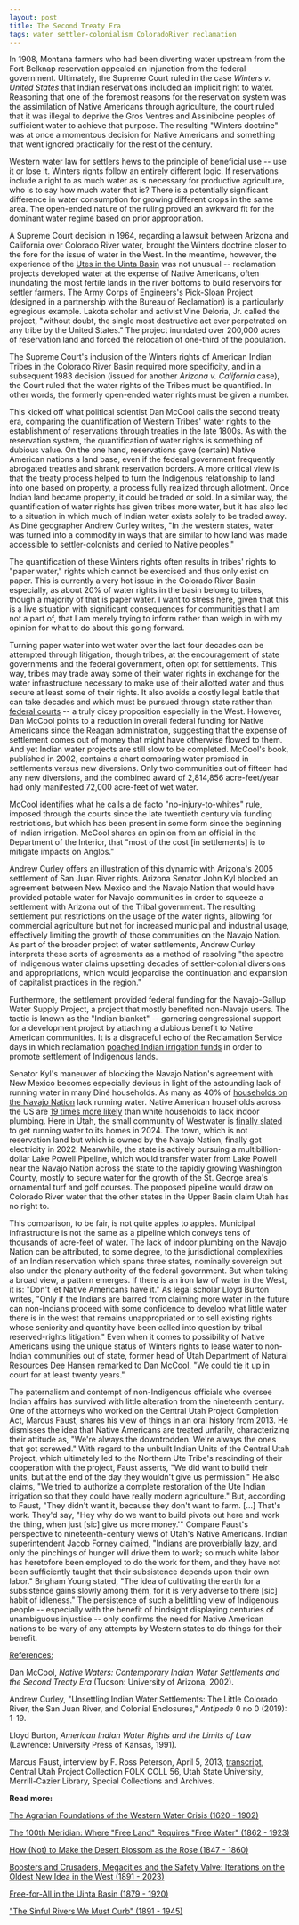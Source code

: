 ```yaml
---
layout: post
title: The Second Treaty Era
tags: water settler-colonialism ColoradoRiver reclamation
---
```


In 1908, Montana farmers who had been diverting water upstream from the Fort Belknap reservation appealed an injunction from the federal government. Ultimately, the Supreme Court ruled in the case *Winters v. United States* that Indian reservations included an implicit right to water. Reasoning that one of the foremost reasons for the reservation system was the assimilation of Native Americans through agriculture, the court ruled that it was illegal to deprive the Gros Ventres and Assiniboine peoples of sufficient water to achieve that purpose. The resulting "Winters doctrine" was at once a momentous decision for Native Americans and something that went ignored practically for the rest of the century. 

Western water law for settlers hews to the principle of beneficial use -- use it or lose it. Winters rights follow an entirely different logic. If reservations include a right to as much water as is necessary for productive agriculture, who is to say how much water that is? There is a potentially significant difference in water consumption for growing different crops in the same area. The open-ended nature of the ruling proved an awkward fit for the dominant water regime based on prior appropriation. 

A Supreme Court decision in 1964, regarding a lawsuit between Arizona and California over Colorado River water, brought the Winters doctrine closer to the fore for the issue of water in the West. In the meantime, however, the experience of the [Utes in the Uinta Basin](https://natehousley.com/2024/02/01/Free-for-All.html) was not unusual -- reclamation projects developed water at the expense of Native Americans, often inundating the most fertile lands in the river bottoms to build reservoirs for settler farmers. The Army Corps of Engineers's Pick-Sloan Project (designed in a partnership with the Bureau of Reclamation) is a particularly egregious example. Lakota scholar and activist Vine Deloria, Jr. called the project, "without doubt, the single most destructive act ever perpetrated on any tribe by the United States." The project inundated over 200,000 acres of reservation land and forced the relocation of one-third of the population. 

The Supreme Court's inclusion of the Winters rights of American Indian Tribes in the Colorado River Basin required more specificity, and in a subsequent 1983 decision (issued for another *Arizona v. California* case), the Court ruled that the water rights of the Tribes must be quantified. In other words, the formerly open-ended water rights must be given a number.

This kicked off what political scientist Dan McCool calls the second treaty era, comparing the quantification of Western Tribes' water rights to the establishment of reservations through treaties in the late 1800s. As with the reservation system, the quantification of water rights is something of dubious value. On the one hand, reservations gave (certain) Native American nations a land base, even if the federal government frequently abrogated treaties and shrank reservation borders. A more critical view is that the treaty process helped to turn the Indigenous relationship to land into one based on property, a process fully realized through allotment. Once Indian land became property, it could be traded or sold. In a similar way, the quantification of water rights has given tribes more water, but it has also led to a situation in which much of Indian water exists solely to be traded away. As Diné geographer Andrew Curley writes, "In the western states, water was turned into a commodity in ways that are similar to how land was made accessible to settler-colonists and denied to Native peoples." 

The quantification of these Winters rights often results in tribes' rights to "paper water," rights which cannot be exercised and thus only exist on paper. This is currently a very hot issue in the Colorado River Basin especially, as about 20% of water rights in the basin belong to tribes, though a majority of that is paper water. I want to stress here, given that this is a live situation with significant consequences for communities that I am not a part of, that I am merely trying to inform rather than weigh in with my opinion for what to do about this going forward.

Turning paper water into wet water over the last four decades can be attempted through litigation, though tribes, at the encouragement of state governments and the federal government, often opt for settlements. This way, tribes may trade away some of their water rights in exchange for the water infrastructure necessary to make use of their allotted water and thus secure at least some of their rights. It also avoids a costly legal battle that can take decades and which must be pursued through state rather than [federal courts](https://en.wikipedia.org/wiki/McCarran_Amendment) -- a truly dicey proposition especially in the West. However, Dan McCool points to a reduction in overall federal funding for Native Americans since the Reagan administration, suggesting that the expense of settlement comes out of money that might have otherwise flowed to them. And yet Indian water projects are still slow to be completed. McCool's book, published in 2002, contains a chart comparing water promised in settlements versus new diversions. Only two communities out of fifteen had any new diversions, and the combined award of 2,814,856 acre-feet/year had only manifested 72,000 acre-feet of wet water.

McCool identifies what he calls a de facto "no-injury-to-whites" rule, imposed through the courts since the late twentieth century via funding restrictions, but which has been present in some form since the beginning of Indian irrigation. McCool shares an opinion from an official in the Department of the Interior, that "most of the cost \[in settlements] is to mitigate impacts on Anglos."

Andrew Curley offers an illustration of this dynamic with Arizona's 2005 settlement of San Juan River rights. Arizona Senator John Kyl blocked an agreement between New Mexico and the Navajo Nation that would have provided potable water for Navajo communities in order to squeeze a settlement with Arizona out of the Tribal government. The resulting settlement put restrictions on the usage of the water rights, allowing for commercial agriculture but not for increased municipal and industrial usage, effectively limiting the growth of those communities on the Navajo Nation. As part of the broader project of water settlements, Andrew Curley interprets these sorts of agreements as a method of resolving "the spectre of Indigenous water claims upsetting decades of settler-colonial diversions and appropriations, which would jeopardise the continuation and expansion of capitalist practices in the region."

Furthermore, the settlement provided federal funding for the Navajo-Gallup Water Supply Project, a project that mostly benefited non-Navajo users. The tactic is known as the "Indian blanket" -- garnering congressional support for a development project by attaching a dubious benefit to Native American communities. It is a disgraceful echo of the Reclamation Service days in which reclamation [poached Indian irrigation funds](https://natehousley.com/2024/02/01/Free-for-All.html) in order to promote settlement of Indigenous lands.

Senator Kyl's maneuver of blocking the Navajo Nation's agreement with New Mexico becomes especially devious in light of the astounding lack of running water in many Diné households. As many as 40% of [households on the Navajo Nation](https://theconversation.com/supreme-court-rules-the-us-is-not-required-to-ensure-access-to-water-for-the-navajo-nation-202588) lack running water. Native American households across the US are [19 times more likely](https://www.acf.hhs.gov/blog/2022/08/addressing-water-and-wastewater-challenges-tribal-nations) than white households to lack indoor plumbing. Here in Utah, the small community of Westwater is [finally slated](https://ksltv.com/601168/water-project-to-bring-running-water-to-southern-utah-community/) to get running water to its homes in 2024. The town, which is not reservation land but which is owned by the Navajo Nation, finally got electricity in 2022. Meanwhile, the state is actively pursuing a multibillion-dollar Lake Powell Pipeline, which would transfer water from Lake Powell near the Navajo Nation across the state to the rapidly growing Washington County, mostly to secure water for the growth of the St. George area's ornamental turf and golf courses. The proposed pipeline would draw on Colorado River water that the other states in the Upper Basin claim Utah has no right to.

This comparison, to be fair, is not quite apples to apples. Municipal infrastructure is not the same as a pipeline which conveys tens of thousands of acre-feet of water. The lack of indoor plumbing on the Navajo Nation can be attributed, to some degree, to the jurisdictional complexities of an Indian reservation which spans three states, nominally sovereign but also under the plenary authority of the federal government. But when taking a broad view, a pattern emerges. If there is an iron law of water in the West, it is: "Don't let Native Americans have it." As legal scholar Lloyd Burton writes, "Only if the Indians are barred from claiming more water in the future can non-Indians proceed with some confidence to develop what little water there is in the west that remains unappropriated or to sell existing rights whose seniority and quantity have been called into question by tribal reserved-rights litigation." Even when it comes to possibility of Native Americans using the unique status of Winters rights to lease water to non-Indian communities out of state, former head of Utah Department of Natural Resources Dee Hansen remarked to Dan McCool, "We could tie it up in court for at least twenty years." 

The paternalism and contempt of non-Indigenous officials who oversee Indian affairs has survived with little alteration from the nineteenth century. One of the attorneys who worked on the Central Utah Project Completion Act, Marcus Faust, shares his view of things in an oral history from 2013. He dismisses the idea that Native Americans are treated unfarily, characterizing their attitude as, "We're always the downtrodden. We're always the ones that got screwed." With regard to the unbuilt Indian Units of the Central Utah Project, which ultimately led to the Northern Ute Tribe's rescinding of their cooperation with the project, Faust asserts, "We did want to build their units, but at the end of the day they wouldn't give us permission." He also claims, "We tried to authorize a complete restoration of the Ute Indian irrigation so that they could have really modern agriculture." But, according to Faust, "They didn't want it, because they don't want to farm. [...] That's work. They'd say, "Hey why do we want to build pivots out here and work the thing, when just [sic] give us more money.'" Compare Faust's perspective to nineteenth-century views of Utah's Native Americans. Indian superintendent Jacob Forney claimed, "Indians are proverbially lazy, and only the pinchings of hunger will drive them to work; so much white labor has heretofore been employed to do the work for them, and they have not been sufficiently taught that their subsistence depends upon their own labor." Brigham Young stated, "The idea of cultivating the earth for a subsistence gains slowly among them, for it is very adverse to there [sic] habit of idleness." The persistence of such a belittling view of Indigenous people -- especially with the benefit of hindsight displaying centuries of unambiguous injustice -- only confirms the need for Native American nations to be wary of any attempts by Western states to do things for their benefit. 

<u>References:</u>
<p>Dan McCool, <i>Native Waters: Contemporary Indian Water Settlements and the Second Treaty Era</i> (Tucson: University of Arizona, 2002).  
<p>Andrew Curley, "Unsettling Indian Water Settlements: The Little Colorado River, the San Juan River, and Colonial Enclosures," <i>Antipode</i> 0 no 0 (2019): 1-19.  
<p>Lloyd Burton, <i>American Indian Water Rights and the Limits of Law</i> (Lawrence: University Press of Kansas, 1991).  
<p>Marcus Faust, interview by F. Ross Peterson, April 5, 2013, <a href="https://digital.lib.usu.edu/digital/collection/centralutah/id/84/rec/45">transcript</a>, Central Utah Project Collection FOLK COLL 56, Utah State University, Merrill-Cazier Library, Special Collections and Archives. 

**Read more:**
<p></p>
<p><a href="https://natehousley.com/2023/11/25/Agrarian-Foundations.html">The Agrarian Foundations of the Western Water Crisis (1620 - 1902)</a>
<p></p><a href="https://natehousley.com/2023/12/03/100th-Meridian.html">The 100th Meridian: Where "Free Land" Requires "Free Water" (1862 - 1923)</a>
<p></p><a href="https://natehousley.com/2023/12/21/How-Not-to-Make-the-Desert-Blossom-as-the-Rose.html">How (Not) to Make the Desert Blossom as the Rose (1847 - 1860)</a>
<p></p><a href="https://natehousley.com/2024/01/10/Boosters-and-Crusaders.html">Boosters and Crusaders, Megacities and the Safety Valve: Iterations on the Oldest New Idea in the West (1891 - 2023)</a>
<p><a href="https://natehousley.com/2024/02/01/Free-for-All.html">Free-for-All in the Uinta Basin (1879 - 1920)</a>  
<p><a href="https://natehousley.com/2024/02/25/Sinful-Rivers-We-Must-Curb.html">"The Sinful Rivers We Must Curb" (1891 - 1945)</a></p> 
